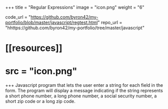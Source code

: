 +++
title = "Regular Expressions"
image = "icon.png"
weight = "6"

code_url = "https://github.com/byron42/my-portfolio/blob/master/javascript/regtest.html"
repo_url = "hhttps://github.com/byron42/my-portfolio/tree/master/javascript"

# [[resources]]
#   src = "icon.png"
+++
Javascript program that lets the user enter a string for each field in the form. The program will display a message indicating if the string represents a short phone number, a long phone number, a social security number, a short zip code or a long zip code.